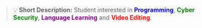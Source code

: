 > :bulb: **Short Description:** Student interested in <font color="blue"><b>Programming</b></font>, <font color="green"><b>Cyber Security</b></font>, <font color="purple"><b>Language Learning</b></font> and <font color="red"><b>Video Editing</b></font>.
